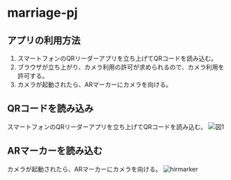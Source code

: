 # marriage-pj

## アプリの利用方法
1. スマートフォンのQRリーダーアプリを立ち上げてQRコードを読み込む。
1. ブラウザが立ち上がり、カメラ利用の許可が求められるので、カメラ利用を許可する。
1. カメラが起動されたら、ARマーカーにカメラを向ける。

## QRコードを読み込み
スマートフォンのQRリーダーアプリを立ち上げてQRコードを読み込む。
![図1](https://user-images.githubusercontent.com/13913407/64481786-bb9d2280-d21e-11e9-8ab0-13710a5acca8.png)


## ARマーカーを読み込む
カメラが起動されたら、ARマーカーにカメラを向ける。
![hirmarker](https://camo.qiitausercontent.com/bd4c0b21684c52a461a0e37ccdaf47c4192fa855/68747470733a2f2f71696974612d696d6167652d73746f72652e73332e616d617a6f6e6177732e636f6d2f302f38343430372f37376435323732342d663037302d636436322d663030332d6664616166313830373463332e706e67)
